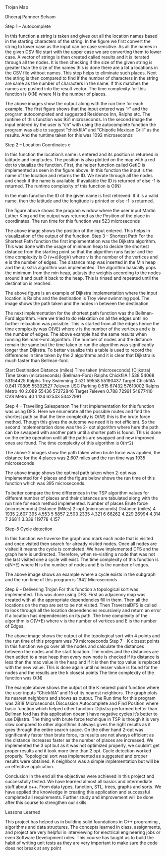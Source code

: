 Trojan Map

Dheeraj Panneer Selvam

Step 1 – Autocomplete
 

In this function a string is taken and gives out all the location names based in the starting characters of the string. In the figure we first convert the string to lower case as the input can be case sensitive. As all the names in the given CSV file start with the upper case we are converting them to lower case. A vector of strings is then created called results and it is iterated through all the nodes. It is then checking if the size of the given string is greater than the size of the names this is done there are a lot a locations in the CSV file without names. This step helps to eliminate such places. Next the string is then compared to find if the number of characters in the string are same as the number of characters in the name. If this matches the names are pushed into the result vector.
The time complexity for this function is O(N) where N is the number of places.

  
The above images show the output along with the run time for each example. The first figure shows that the input entered was “r” and the program autocompleted and suggested Residence Inn, Ralphs etc. The runtime of this function was 931 microseconds. In the second  image the input entered by the user is “ch” with using the autocomplete function the program was able to suggest “chickfilA” and “Chipotle Mexican Grill” as the results. And the runtime taken for this was 1092 microseconds

Step 2 – Location Coordinates
 e

In this function the location’s name is entered and its position is returned in latitude and longitudes. The position is also plotted on the map with a red dot to visualize the function. First, the helper function called GetID is implemented as seen in the figure above. In this function the input is the name of the location and returns the ID. We iterate through all the nodes and check if the name is available. If available the ID is returned of else -1 is returned.
The runtime complexity of this function is O(N)
 
In the main function the ID of the given name is first retrieved. If it is a valid name, then the latitude and the longitude is printed or else -1 is returned.

 
The figure above shows the program window where the user input Martin Luther King and the output was returned as the Position of the place in coordinates. The run time for this function was 523 microseconds
 
The above image shows the position of the input entered. This helps in visualization of the output of the function.
Step 3 – Shortest Path
For the Shortest Path function the first implementation was the Dijkstra algorithm. This was done with the usage of minimum heap to decide the shortest distance from the starting point so that the algorithm runs faster and the time complexity is O (v+e)(logV) where v is the number of  the vertices and e is the number of edges. The distance map was inserted in the Min heap and the djikstra algorithm was implemented. The algorithm basically pops the minimum from the min heap, adjusts the weights according to the nodes around it and push it back to the heap. This is rinsed and repeated until the destination is reached.
 
The above figure is an example of Dijkstra implementation where the input location is Ralphs and the destination is Troy view swimming pool. The image shows the path taken and the nodes in between the destination

The next implementation for the shortest path function was the Bellman-Ford algorithm. Here we tried to do relaxation on all the edges until no further relaxation was possible. This is started from all the edges hence the time complexity was O(VE) where v is the number of  the vertices and e is the number of edges. The above example had the same results when running Bellman-Ford algorithm. The number of nodes and the distance remain the same but the time taken to run the algorithm was significantly longer than Dijkstra. To better visualize this a table is used to record the differences in time taken by the 2 algorithms and it is clear that Dijkstra is much faster than Bellman-ford.




Start	Destination	Distance
(miles)	Time taken (microseconds)
(Dijkstra)	Time taken
(microseconds)
(Bellman-Ford)
Ralphs	ChickfilA	1.538	54068	53154425
Ralphs	Troy Swimming	0.521	59558	55190437
Target	ChickfilA	0.841	70805	55392527
7eleven	USC Parking	0.515	67432	57610002
Ralphs	Metro 40	2.089	55436	57272846
Target	7eleven	0.788	72991	54877410
CVS	Metro 40	1.124	62543	53427981

Step 4 – Travelling Salesperson
The first implementation for this function was using DFS. Here we enumerate all the possible routes and find the shortest path so that the time complexity is O(N!)  this is the brute force method. Though this gives the outcome we need it is not efficient. So the second implementation done was the 2- opt algorithm where here the path can be swapped with another path until a shorter path is found. This is done on the entire operation until all the paths are swapped and new improved ones are found.
The time complexity of this algorithm is 0(n^2)
 
 
The above 2 images show the path taken when brute force was applied, the distance for the 4 places was 2.607 miles and the run time was 1935 microseconds
 
The above image shows the optimal path taken when 2-opt was implemented for 4 places and the figure below shows the run time of this function which was 395 microseconds.


 
To better compare the time differences in the TSP algorithm values for different number of places and their distances are tabulated along with the run time for each method implemented.
Number of places	Brute force
(microseconds)	Distance
(Miles)	2-opt
(microseconds)	Distance
(miles)
4	1935	2.607	395	4.553
5	5857	2.503	2335	4.321
6	66262	4.229	26994	4.314
7	26811	3.339	119778	4.157



Step-5 Cycle detection

 
In this function we traverse the graph and mark each node that is visited and once visited then search for already visited nodes. Once all nodes are visited it means the cycle is completed. We have implemented DFS and the graph here is undirected. Therefore, when re-visiting a node that was not the last visited one a cycle will exist. The time complexity of this function is o(N+E) where N is the number of nodes and E is the number of edges.

 
The above image shows an example where a cycle exists in the subgraph and the run time of this program is 1942 Microseconds

Step 6 – Delivering Trojan
For this function a topological sort was implemented. This was done using DFS. First an adjacency map was created with all the appropriate dependencies fill in them. Then all the locations on the map are set to be not visited. Then TraversalDFS is called to look through all the location dependencies recursively and return an error if a location has dependencies on its path.  The time complexity of the algorithm is O(V+E) where v is the number of vertices and E is the number of Edges.
  
The above image shows the output of the topological sort with 4 points and the run time of this program was 79 microseconds
Step 7 – K closest points
In this function we go over all the nodes and calculate the distances between the nodes and the start location. The nodes and the distances are then added to a max heap then every new node is checked if its distance is less than the max value in the heap and if it is then the top value is replaced with the new value. This is done again until no lesser value is found for the nodes and the results are the k closest points
The time complexity of the function was O(N)
  
The example above shows the output of the K nearest point function where the user inputs “ChickfilA” and 15 of its nearest neighbors.
The graph plots its nearest neighbors and shows as output. The Run time for this program was 2818 Microseconds
Discussion
Autocomplete and Find Position where basic function which helped other function. Dijkstra performed better than Bellman ford has this application doesn’t have negative cycles it’s better to use Dijkstra. The thing with brute force technique in TSP is though it is very slow compared to other algorithms it always gives the right results as it goes through the entire search space. On the other hand 2-opt was significantly faster than brute force, its results are not always efficient as the distance increases faster as the number of places are increased. We implemented the 3 opt but as it was not optimized properly, we couldn’t get proper results and it took more time than 2 opt. Cycle detection worked properly. Topological sort was implemented as suggested and proper results were obtained. K neighbors was a simple implementation but will be an effective application.

Conclusion
In the end all the objectives were achieved in this project and successfully tested. We have learned almost all basics and intermediate stuff about c++. From data types, function, STL, trees, graphs and sorts. We have applied the knowledge in creating this application and successful completed all requirements. Further study and improvement will be done after this course to strengthen our skills.

Lessons Learned

This project has helped us in building solid foundations in C++ programing , algorithms and data structures. The concepts learned in class, assignments, and project are very helpful in interviewing for  electrical engineering jobs or even Software Development roles. This course has taught us to build the habit of writing unit tests as they are very important to make sure the code does not break at any point
